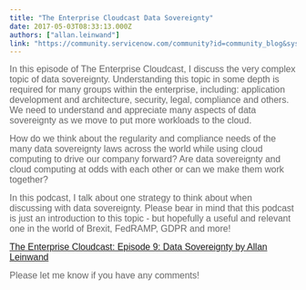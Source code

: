 ```yaml
---
title: "The Enterprise Cloudcast Data Sovereignty"
date: 2017-05-03T08:33:13.000Z
authors: ["allan.leinwand"]
link: "https://community.servicenow.com/community?id=community_blog&sys_id=b1ec2e65dbd0dbc01dcaf3231f9619ae"
---
```

<p><span style="color: #666666; font-family: arial, sans-serif; font-size: 16px;">In this episode of The Enterprise Cloudcast, I discuss the very complex topic of data sovereignty. Understanding this topic in some depth is required for many groups within the enterprise, including: application development and architecture, security, legal, compliance and others. We need to understand and appreciate many aspects of data sovereignty as we move to put more workloads to the cloud.</span></p><p></p><p><span style="color: #666666; font-family: arial, sans-serif; font-size: 16px;">How do we think about the regularity and compliance needs of the many data sovereignty laws across the world while using cloud computing to drive our company forward? </span><span style="color: #666666; font-family: arial, sans-serif; font-size: 16px;">Are data sovereignty and cloud computing at odds with each other or can we make them work together?</span></p><p></p><p><span style="color: #666666; font-family: arial, sans-serif; font-size: 16px;">In this podcast, I talk about one strategy to think about when discussing with data sovereignty. Please bear in mind that this podcast is just an introduction to this topic - but hopefully a useful and relevant one in the world of Brexit, FedRAMP, GDPR and more!</span></p><p></p><p><span style="color: #666666; font-family: arial, sans-serif; font-size: 16px;"><a __default_attr="6735" __jive_macro_name="blogpost" class="jive_macro jive_macro_blogpost" data-orig-content="The Enterprise Cloudcast: Episode 9: Data Sovereignty by Allan Leinwand" data-renderedposition="251_8_411_17" href="/community?id=community_blog&sys_id=4faca625dbd0dbc01dcaf3231f96199b" modifiedtitle="true" title="The Enterprise Cloudcast: Episode 9: Data Sovereignty">The Enterprise Cloudcast: Episode 9: Data Sovereignty by Allan Leinwand</a> </span></p><p></p><p><span style="color: #666666; font-family: arial, sans-serif; font-size: 16px;">Please let me know if you have any comments!</span></p>